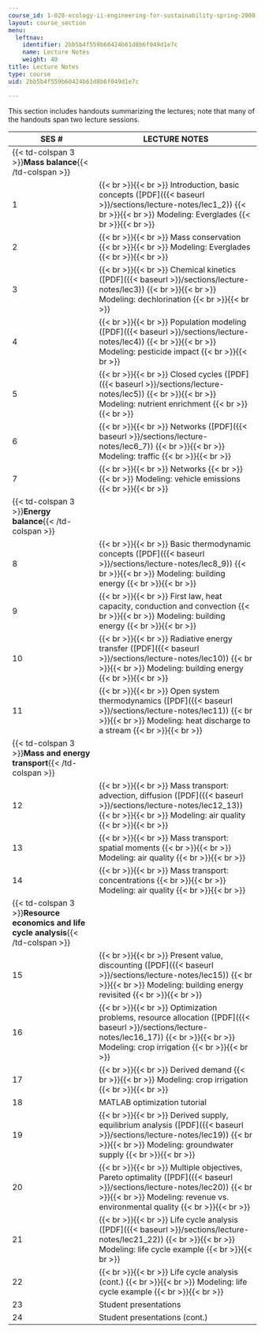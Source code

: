 ```yaml
---
course_id: 1-020-ecology-ii-engineering-for-sustainability-spring-2008
layout: course_section
menu:
  leftnav:
    identifier: 2bb5b4f559b60424b61d8b6f049d1e7c
    name: Lecture Notes
    weight: 40
title: Lecture Notes
type: course
uid: 2bb5b4f559b60424b61d8b6f049d1e7c

---
```


This section includes handouts summarizing the lectures; note that many of the handouts span two lecture sessions.

| SES # | LECTURE NOTES |
| --- | --- |
| {{< td-colspan 3 >}}**Mass balance**{{< /td-colspan >}} |||
| 1 |  {{< br >}}{{< br >}} Introduction, basic concepts ([PDF]({{< baseurl >}}/sections/lecture-notes/lec1_2)) {{< br >}}{{< br >}} Modeling: Everglades {{< br >}}{{< br >}}  |
| 2 |  {{< br >}}{{< br >}} Mass conservation {{< br >}}{{< br >}} Modeling: Everglades {{< br >}}{{< br >}}  |
| 3 |  {{< br >}}{{< br >}} Chemical kinetics ([PDF]({{< baseurl >}}/sections/lecture-notes/lec3)) {{< br >}}{{< br >}} Modeling: dechlorination {{< br >}}{{< br >}}  |
| 4 |  {{< br >}}{{< br >}} Population modeling ([PDF]({{< baseurl >}}/sections/lecture-notes/lec4)) {{< br >}}{{< br >}} Modeling: pesticide impact {{< br >}}{{< br >}}  |
| 5 |  {{< br >}}{{< br >}} Closed cycles ([PDF]({{< baseurl >}}/sections/lecture-notes/lec5)) {{< br >}}{{< br >}} Modeling: nutrient enrichment {{< br >}}{{< br >}}  |
| 6 |  {{< br >}}{{< br >}} Networks ([PDF]({{< baseurl >}}/sections/lecture-notes/lec6_7)) {{< br >}}{{< br >}} Modeling: traffic {{< br >}}{{< br >}}  |
| 7 |  {{< br >}}{{< br >}} Networks {{< br >}}{{< br >}} Modeling: vehicle emissions {{< br >}}{{< br >}}  |
| {{< td-colspan 3 >}}**Energy balance**{{< /td-colspan >}} |||
| 8 |  {{< br >}}{{< br >}} Basic thermodynamic concepts ([PDF]({{< baseurl >}}/sections/lecture-notes/lec8_9)) {{< br >}}{{< br >}} Modeling: building energy {{< br >}}{{< br >}}  |
| 9 |  {{< br >}}{{< br >}} First law, heat capacity, conduction and convection {{< br >}}{{< br >}} Modeling: building energy {{< br >}}{{< br >}}  |
| 10 |  {{< br >}}{{< br >}} Radiative energy transfer ([PDF]({{< baseurl >}}/sections/lecture-notes/lec10)) {{< br >}}{{< br >}} Modeling: building energy {{< br >}}{{< br >}}  |
| 11 |  {{< br >}}{{< br >}} Open system thermodynamics ([PDF]({{< baseurl >}}/sections/lecture-notes/lec11)) {{< br >}}{{< br >}} Modeling: heat discharge to a stream {{< br >}}{{< br >}}  |
| {{< td-colspan 3 >}}**Mass and energy transport**{{< /td-colspan >}} |||
| 12 |  {{< br >}}{{< br >}} Mass transport: advection, diffusion ([PDF]({{< baseurl >}}/sections/lecture-notes/lec12_13)) {{< br >}}{{< br >}} Modeling: air quality {{< br >}}{{< br >}}  |
| 13 |  {{< br >}}{{< br >}} Mass transport: spatial moments {{< br >}}{{< br >}} Modeling: air quality {{< br >}}{{< br >}}  |
| 14 |  {{< br >}}{{< br >}} Mass transport: concentrations {{< br >}}{{< br >}} Modeling: air quality {{< br >}}{{< br >}}  |
| {{< td-colspan 3 >}}**Resource economics and life cycle analysis**{{< /td-colspan >}} |||
| 15 |  {{< br >}}{{< br >}} Present value, discounting ([PDF]({{< baseurl >}}/sections/lecture-notes/lec15)) {{< br >}}{{< br >}} Modeling: building energy revisited {{< br >}}{{< br >}}  |
| 16 |  {{< br >}}{{< br >}} Optimization problems, resource allocation ([PDF]({{< baseurl >}}/sections/lecture-notes/lec16_17)) {{< br >}}{{< br >}} Modeling: crop irrigation {{< br >}}{{< br >}}  |
| 17 |  {{< br >}}{{< br >}} Derived demand {{< br >}}{{< br >}} Modeling: crop irrigation {{< br >}}{{< br >}}  |
| 18 | MATLAB optimization tutorial |
| 19 |  {{< br >}}{{< br >}} Derived supply, equilibrium analysis ([PDF]({{< baseurl >}}/sections/lecture-notes/lec19)) {{< br >}}{{< br >}} Modeling: groundwater supply {{< br >}}{{< br >}}  |
| 20 |  {{< br >}}{{< br >}} Multiple objectives, Pareto optimality ([PDF]({{< baseurl >}}/sections/lecture-notes/lec20)) {{< br >}}{{< br >}} Modeling: revenue vs. environmental quality {{< br >}}{{< br >}}  |
| 21 |  {{< br >}}{{< br >}} Life cycle analysis ([PDF]({{< baseurl >}}/sections/lecture-notes/lec21_22)) {{< br >}}{{< br >}} Modeling: life cycle example {{< br >}}{{< br >}}  |
| 22 |  {{< br >}}{{< br >}} Life cycle analysis (cont.) {{< br >}}{{< br >}} Modeling: life cycle example {{< br >}}{{< br >}}  |
| 23 | Student presentations |
| 24 | Student presentations (cont.)